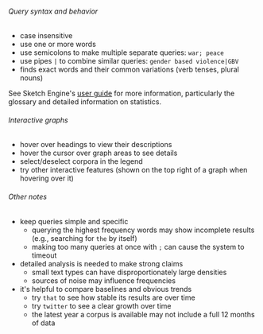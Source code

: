 ###### Query syntax and behavior

- case insensitive
- use one or more words
- use semicolons to make multiple separate queries: `war; peace`
- use pipes `|` to combine similar queries: `gender based violence|GBV`
- finds exact words and their common variations (verb tenses, plural nouns)

See Sketch Engine's [user guide](https://www.sketchengine.eu/guide/) for more information, particularly the glossary and detailed information on statistics.

###### Interactive graphs

- hover over headings to view their descriptions
- hover the cursor over graph areas to see details
- select/deselect corpora in the legend
- try other interactive features (shown on the top right of a graph when hovering over it)

###### Other notes

- keep queries simple and specific
  - querying the highest frequency words may show incomplete results (e.g., searching for `the` by itself)
  - making too many queries at once with `;` can cause the system to timeout
- detailed analysis is needed to make strong claims
  - small text types can have disproportionately large densities
  - sources of noise may influence frequencies
- it's helpful to compare baselines and obvious trends
  - try `that` to see how stable its results are over time
  - try `twitter` to see a clear growth over time
  - the latest year a corpus is available may not include a full 12 months of data
